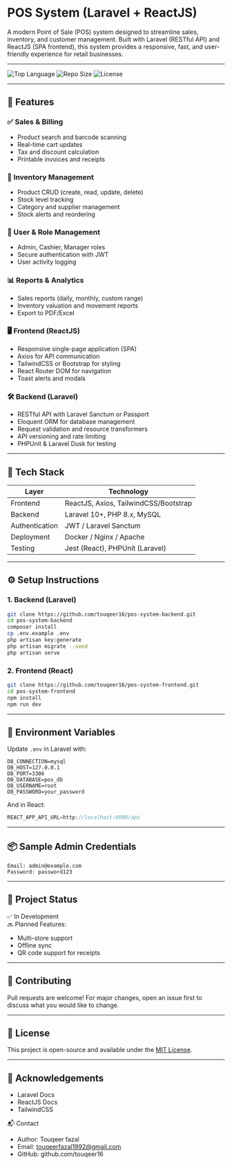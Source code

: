 # POS System (Laravel + ReactJS)

A modern Point of Sale (POS) system designed to streamline sales, inventory, and customer management. Built with Laravel (RESTful API) and ReactJS (SPA frontend), this system provides a responsive, fast, and user-friendly experience for retail businesses.

---


![Top Language](https://img.shields.io/github/languages/top/touqeer16/pos-system)
![Repo Size](https://img.shields.io/github/repo-size/touqeer16/pos-system)
![License](https://img.shields.io/github/license/touqeer16/pos-system)

---

## 🚀 Features

### ✅ Sales & Billing
- Product search and barcode scanning
- Real-time cart updates
- Tax and discount calculation
- Printable invoices and receipts

### 🛒 Inventory Management
- Product CRUD (create, read, update, delete)
- Stock level tracking
- Category and supplier management
- Stock alerts and reordering

### 👥 User & Role Management
- Admin, Cashier, Manager roles
- Secure authentication with JWT
- User activity logging

### 📊 Reports & Analytics
- Sales reports (daily, monthly, custom range)
- Inventory valuation and movement reports
- Export to PDF/Excel

### 🖥️ Frontend (ReactJS)
- Responsive single-page application (SPA)
- Axios for API communication
- TailwindCSS or Bootstrap for styling
- React Router DOM for navigation
- Toast alerts and modals

### 🛠 Backend (Laravel)
- RESTful API with Laravel Sanctum or Passport
- Eloquent ORM for database management
- Request validation and resource transformers
- API versioning and rate limiting
- PHPUnit & Laravel Dusk for testing

---

## 🧰 Tech Stack

| Layer        | Technology             |
|--------------|------------------------|
| Frontend     | ReactJS, Axios, TailwindCSS/Bootstrap |
| Backend      | Laravel 10+, PHP 8.x, MySQL |
| Authentication | JWT / Laravel Sanctum |
| Deployment   | Docker / Nginx / Apache |
| Testing      | Jest (React), PHPUnit (Laravel) |

---

## ⚙️ Setup Instructions

### 1. Backend (Laravel)
```bash
git clone https://github.com/touqeer16/pos-system-backend.git
cd pos-system-backend
composer install
cp .env.example .env
php artisan key:generate
php artisan migrate --seed
php artisan serve
```

### 2. Frontend (React)
```bash
git clone https://github.com/touqeer16/pos-system-frontend.git
cd pos-system-frontend
npm install
npm run dev
```

---

## 🔐 Environment Variables

Update `.env` in Laravel with:
```
DB_CONNECTION=mysql
DB_HOST=127.0.0.1
DB_PORT=3306
DB_DATABASE=pos_db
DB_USERNAME=root
DB_PASSWORD=your_password
```

And in React:
```js
REACT_APP_API_URL=http://localhost:8000/api
```

---

## 📦 Sample Admin Credentials

```text
Email: admin@example.com
Password: password123
```

---

## 📌 Project Status

✅ In Development  
🔜 Planned Features:
- Multi-store support  
- Offline sync  
- QR code support for receipts

---

## 🤝 Contributing

Pull requests are welcome! For major changes, open an issue first to discuss what you would like to change.

---

## 📄 License

This project is open-source and available under the [MIT License](LICENSE).

---

## 🙌 Acknowledgements

- Laravel Docs
- ReactJS Docs
- TailwindCSS

📬 Contact
- Author: Touqeer fazal
- Email: touqeerfazal1992@gmail.com
- GitHub: github.com/touqeer16
